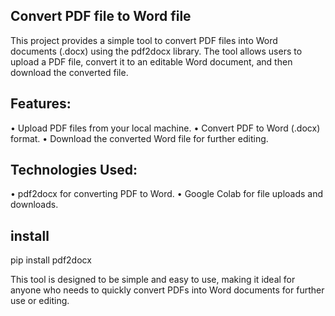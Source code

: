 ## Convert PDF file to Word file

This project provides a simple tool to convert PDF files into Word documents (.docx) using the pdf2docx library. The tool allows users to upload a PDF file, convert it to an editable Word document, and then download the converted file.

## Features:
•	Upload PDF files from your local machine.
•	Convert PDF to Word (.docx) format.
•	Download the converted Word file for further editing.

## Technologies Used:
•	pdf2docx for converting PDF to Word.
•	Google Colab for file uploads and downloads.
## install
pip install pdf2docx

This tool is designed to be simple and easy to use, making it ideal for anyone who needs to quickly convert PDFs into Word documents for further use or editing.
